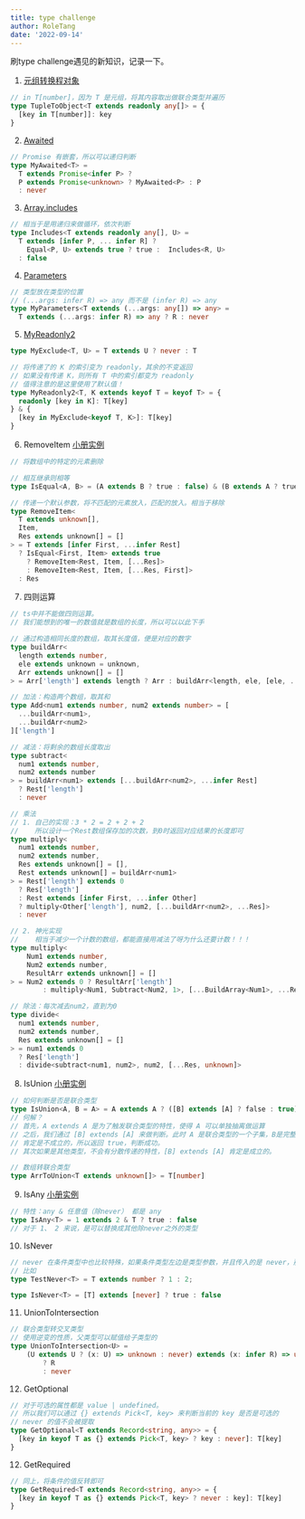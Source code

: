 ```yaml
---
title: type challenge
author: RoleTang
date: '2022-09-14'
---
```


刷type challenge遇见的新知识，记录一下。

1. [元组转换程对象](https://github.com/type-challenges/type-challenges/blob/main/questions/00011-easy-tuple-to-object/README.zh-CN.md)

```typescript
// in T[number]，因为 T 是元组，将其内容取出做联合类型并遍历
type TupleToObject<T extends readonly any[]> = {
  [key in T[number]]: key
}
```

2. [Awaited](https://github.com/type-challenges/type-challenges/blob/main/questions/00189-easy-awaited/README.zh-CN.md)

```typescript
// Promise 有嵌套，所以可以递归判断
type MyAwaited<T> =
  T extends Promise<infer P> ?
  P extends Promise<unknown> ? MyAwaited<P> : P
  : never
```

3. [Array.includes](https://github.com/type-challenges/type-challenges/blob/main/questions/00898-easy-includes/README.zh-CN.md)

```typescript
// 相当于是用递归来做循环，依次判断
type Includes<T extends readonly any[], U> =
  T extends [infer P, ... infer R] ?
    Equal<P, U> extends true ? true :  Includes<R, U>
  : false
```

4. [Parameters](https://github.com/type-challenges/type-challenges/blob/main/questions/03312-easy-parameters/README.zh-CN.md)

```typescript
// 类型放在类型的位置
// (...args: infer R) => any 而不是 (infer R) => any
type MyParameters<T extends (...args: any[]) => any> =
  T extends (...args: infer R) => any ? R : never
```

5. [MyReadonly2](https://github.com/type-challenges/type-challenges/blob/main/questions/00008-medium-readonly-2/README.zh-CN.md)

```typescript
type MyExclude<T, U> = T extends U ? never : T

// 将传递了的 K 的索引变为 readonly，其余的不变返回
// 如果没有传递 K，则所有 T 中的索引都变为 readonly
// 值得注意的是这里使用了默认值！
type MyReadonly2<T, K extends keyof T = keyof T> = {
  readonly [key in K]: T[key]
} & {
  [key in MyExclude<keyof T, K>]: T[key]
}
```

6. RemoveItem [小册实例](https://juejin.cn/book/7047524421182947366/section/7048282249464119307)

```typescript
// 将数组中的特定的元素删除

// 相互继承则相等
type IsEqual<A, B> = (A extends B ? true : false) & (B extends A ? true : false)

// 传递一个默认参数，将不匹配的元素放入，匹配的放入。相当于移除
type RemoveItem<
  T extends unknown[],
  Item,
  Res extends unknown[] = []
> = T extends [infer First, ...infer Rest]
  ? IsEqual<First, Item> extends true
    ? RemoveItem<Rest, Item, [...Res]>
    : RemoveItem<Rest, Item, [...Res, First]>
  : Res

```

7. 四则运算

```typescript
// ts中并不能做四则运算。
// 我们能想到的唯一的数值就是数组的长度，所以可以以此下手

// 通过构造相同长度的数组，取其长度值，便是对应的数字
type buildArr<
  length extends number,
  ele extends unknown = unknown,
  Arr extends unknown[] = []
> = Arr['length'] extends length ? Arr : buildArr<length, ele, [ele, ...Arr]>

// 加法：构造两个数组，取其和
type Add<num1 extends number, num2 extends number> = [
  ...buildArr<num1>,
  ...buildArr<num2>
]['length']

// 减法：将剩余的数组长度取出
type subtract<
  num1 extends number,
  num2 extends number
> = buildArr<num1> extends [...buildArr<num2>, ...infer Rest]
  ? Rest['length']
  : never

// 乘法
// 1. 自己的实现：3 * 2 = 2 + 2 + 2
//    所以设计一个Rest数组保存加的次数，到0时返回对应结果的长度即可
type multiply<
  num1 extends number,
  num2 extends number,
  Res extends unknown[] = [],
  Rest extends unknown[] = buildArr<num1>
> = Rest['length'] extends 0
  ? Res['length']
  : Rest extends [infer First, ...infer Other]
  ? multiply<Other['length'], num2, [...buildArr<num2>, ...Res]>
  : never

// 2. 神光实现
//    相当于减少一个计数的数组，都能直接用减法了呀为什么还要计数！！！
type multiply<
    Num1 extends number,
    Num2 extends number,
    ResultArr extends unknown[] = []
> = Num2 extends 0 ? ResultArr['length']
        : multiply<Num1, Subtract<Num2, 1>, [...BuildArray<Num1>, ...ResultArr]>;

// 除法：每次减去num2，直到为0
type divide<
  num1 extends number,
  num2 extends number,
  Res extends unknown[] = []
> = num1 extends 0
  ? Res['length']
  : divide<subtract<num1, num2>, num2, [...Res, unknown]>
```

8. IsUnion [小册实例](https://juejin.cn/book/7047524421182947366/section/7048282387825819687)

```typescript
// 如何判断是否是联合类型
type IsUnion<A, B = A> = A extends A ? ([B] extends [A] ? false : true) : never
// 何解？
// 首先，A extends A 是为了触发联合类型的特性，使得 A 可以单独抽离做运算
// 之后，我们通过 [B] extends [A] 来做判断。此时 A 是联合类型的一个子集，B是完整的联合类型
// 肯定是不成立的，所以返回 true，判断成功。
// 其次如果是其他类型，不会有分散传递的特性，[B] extends [A] 肯定是成立的。

// 数组转联合类型
type ArrToUnion<T extends unknown[]> = T[number]
```

9. IsAny [小册实例](https://juejin.cn/book/7047524421182947366/section/7048282437238915110)

```typescript
// 特性：any & 任意值（除never） 都是 any
type IsAny<T> = 1 extends 2 & T ? true : false
// 对于 1、 2 来说，是可以替换成其他除never之外的类型
```

10. IsNever

```typescript
// never 在条件类型中也比较特殊，如果条件类型左边是类型参数，并且传入的是 never，那么直接返回 never：
// 比如
type TestNever<T> = T extends number ? 1 : 2;

type IsNever<T> = [T] extends [never] ? true : false
```

11. UnionToIntersection

```typescript
// 联合类型转交叉类型
// 使用逆变的性质，父类型可以赋值给子类型的
type UnionToIntersection<U> =
    (U extends U ? (x: U) => unknown : never) extends (x: infer R) => unknown
        ? R
        : never
```

12. GetOptional

```typescript
// 对于可选的属性都是 value | undefined。
// 所以我们可以通过 {} extends Pick<T, key> 来判断当前的 key 是否是可选的
// never 的值不会被提取
type GetOptional<T extends Record<string, any>> = {
  [key in keyof T as {} extends Pick<T, key> ? key : never]: T[key]
}

```

12. GetRequired

```typescript
// 同上，将条件的值反转即可
type GetRequired<T extends Record<string, any>> = {
  [key in keyof T as {} extends Pick<T, key> ? never : key]: T[key]
}

```